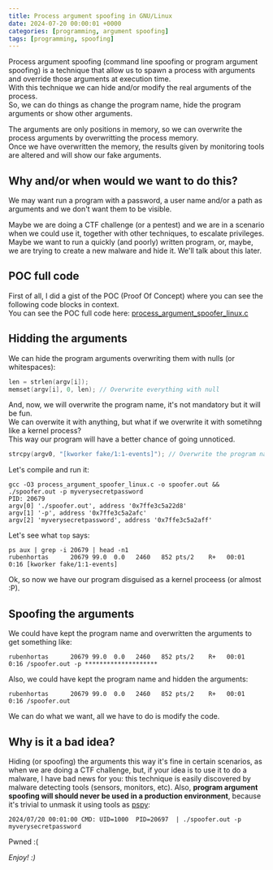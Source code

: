 ```yaml
---
title: Process argument spoofing in GNU/Linux
date: 2024-07-20 00:00:01 +0000
categories: [programming, argument spoofing]
tags: [programming, spoofing]
---
```


Process argument spoofing (command line spoofing or program argument spoofing) is a technique that allow us to spawn a process with arguments and override those arguments at execution time.  
With this technique we can hide and/or modify the real arguments of the process.  
So, we can do things as change the program name, hide the program arguments or show other arguments.  

The arguments are only positions in memory, so we can overwrite the process arguments by overwritting the process memory.  
Once we have overwritten the memory, the results given by monitoring tools are altered and will show our fake arguments.

## Why and/or when would we want to do this?  

We may want run a program with a password, a user name and/or a path as arguments and we don't want them to be visible.

Maybe we are doing a CTF challenge (or a pentest) and we are in a scenario when we could use it, together with other techniques, to escalate privileges.
Maybe we want to run a quickly (and poorly) written program, or, maybe, we are trying to create a new malware and hide it. We'll talk about this later.

## POC full code

First of all, I did a gist of the POC (Proof Of Concept) where you can see the following code blocks in context.  
You can see the POC full code here: [process_argument_spoofer_linux.c](https://gist.github.com/rubenhortas/1bfe50673297c975d979060e0af97d49)

## Hidding the arguments

We can hide the program arguments overwriting them with nulls (or whitespaces):

```c
len = strlen(argv[i]);
memset(argv[i], 0, len); // Overwrite everything with null
```

And, now, we will overwrite the program name, it's not mandatory but it will be fun.  
We can overwite it with anything, but what if we overwrite it with sometihng like a kernel process?  
This way our program will have a better chance of going unnoticed.

```c
strcpy(argv0, "[kworker fake/1:1-events]"); // Overwrite the program name
```

Let's compile and run it:

```shell
gcc -O3 process_argument_spoofer_linux.c -o spoofer.out && ./spoofer.out -p myverysecretpassword
PID: 20679
argv[0] './spoofer.out', address '0x7ffe3c5a22d8'
argv[1] '-p', address '0x7ffe3c5a2afc'
argv[2] 'myverysecretpassword', address '0x7ffe3c5a2aff'
```

Let's see what `top` says:

```shell
ps aux | grep -i 20679 | head -n1
rubenhortas      20679 99.0  0.0   2460   852 pts/2    R+   00:01   0:16 [kworker fake/1:1-events]
```

Ok, so now we have our program disguised as a kernel proceess (or almost :P).

## Spoofing the arguments

We could have kept the program name and overwritten the arguments to get something like:

```shell
rubenhortas      20679 99.0  0.0   2460   852 pts/2    R+   00:01   0:16 /spoofer.out -p ********************
```

Also, we could have kept the program name and hidden the arguments:

```shell
rubenhortas      20679 99.0  0.0   2460   852 pts/2    R+   00:01   0:16 /spoofer.out
```

We can do what we want, all we have to do is modify the code.

## Why is it a bad idea?

Hiding (or spoofing) the arguments this way it's fine in certain scenarios, as when we are doing a CTF challenge, but, if your idea is to use it to do a malware, I have bad news for you: this technique is easily discovered by malware detecting tools (sensors, monitors, etc). 
Also, **program argument spoofing will should never be used in a production environment**, because it's trivial to unmask it using tools as [pspy](https://github.com/DominicBreuker/pspy):

```shell
2024/07/20 00:01:00 CMD: UID=1000  PID=20697  | ./spoofer.out -p myverysecretpassword
```

Pwned :(

*Enjoy! :)*
